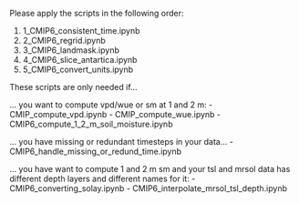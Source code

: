 Please apply the scripts in the following order:

1. 1_CMIP6_consistent_time.ipynb
2. 2_CMIP6_regrid.ipynb
3. 3_CMIP6_landmask.ipynb
4. 4_CMIP6_slice_antartica.ipynb
5. 5_CMIP6_convert_units.ipynb

These scripts are only needed if...

... you want to compute vpd/wue or sm at 1 and 2 m:
    - CMIP_compute_vpd.ipynb
    - CMIP_compute_wue.ipynb
    - CMIP6_compute_1_2_m_soil_moisture.ipynb
    
    
... you have missing or redundant timesteps in your data...
    - CMIP6_handle_missing_or_redund_time.ipynb
    
... you have want to compute 1 and 2 m sm and your tsl and mrsol data has different depth layers and different names for it:
    - CMIP6_converting_solay.ipynb
    - CMIP6_interpolate_mrsol_tsl_depth.ipynb